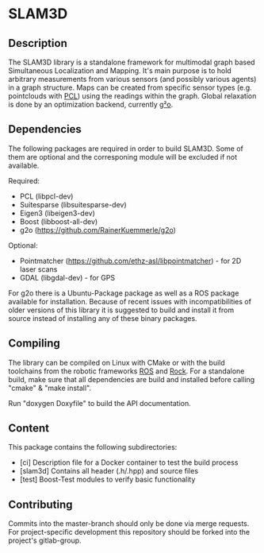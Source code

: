 # SLAM3D

## Description
The SLAM3D library is a standalone framework for multimodal graph based Simultaneous Localization and Mapping. It's main purpose is to hold arbitrary measurements from various sensors (and possibly various agents) in a graph structure. Maps can be created from specific sensor types (e.g. pointclouds with [PCL](http://pointclouds.org/)) using the readings within the graph. Global relaxation is done by an optimization backend, currently [g²o](https://github.com/RainerKuemmerle/g2o).

## Dependencies
The following packages are required in order to build SLAM3D. Some of them are optional and the corresponing module will be excluded if not available.

Required:
 - PCL (libpcl-dev)
 - Suitesparse (libsuitesparse-dev)
 - Eigen3 (libeigen3-dev)
 - Boost (libboost-all-dev)
 - g2o (https://github.com/RainerKuemmerle/g2o)

Optional:
 - Pointmatcher (https://github.com/ethz-asl/libpointmatcher) - for 2D laser scans
 - GDAL (libgdal-dev) - for GPS
 
For g2o there is a Ubuntu-Package package as well as a ROS package available for installation. Because of recent issues with incompatibilities of older versions of this library it is suggested to build and install it from source instead of installing any of these binary packages.

## Compiling
The library can be compiled on Linux with CMake or with the build toolchains from the robotic frameworks [ROS](http://www.ros.org/) and [Rock](http://rock-robotics.org/stable/). For a standalone build, make sure that all dependencies are build and installed before calling "cmake" & "make install".

Run "doxygen Doxyfile" to build the API documentation.

## Content
This package contains the following subdirectories:

- [ci] Description file for a Docker container to test the build process
- [slam3d] Contains all header (.h/.hpp) and source files
- [test] Boost-Test modules to verify basic functionality

## Contributing
Commits into the master-branch should only be done via merge requests. For project-specific development this repository should be forked into the project's gitlab-group.
